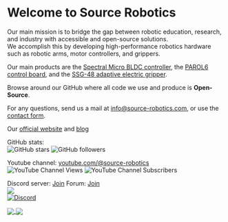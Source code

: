 # Welcome to Source Robotics

Our main mission is to bridge the gap between robotic education, research, and industry with accessible and open-source solutions.<br>
We accomplish this by developing high-performance robotics hardware such as robotic arms, motor controllers, and grippers. 

Our main products are the [Spectral Micro BLDC controller](https://source-robotics.com/products/spectral-micro-bldc-controller), the [PAROL6 control board](https://source-robotics.com/products/parol6-control-board), and the [SSG-48 adaptive electric gripper](https://source-robotics.com/products/compliant-gripper).

Browse around our GitHub where all code we use and produce is **Open-Source**.

For any questions, send us a mail at info@source-robotics.com, or use the [contact form](https://source-robotics.com/pages/contact).

 Our [official website](https://source-robotics.com/) and [blog](https://source-robotics.com/blogs/blog)
 
GitHub stats:<br>
![GitHub stars](https://img.shields.io/github/stars/PCrnjak?style=social) ![GitHub followers](https://img.shields.io/github/followers/PCrnjak?style=social)

Youtube channel: [youtube.com/@source-robotics](https://www.youtube.com/@source-robotics)<br>
![YouTube Channel Views](https://img.shields.io/youtube/channel/views/UCp3sDRwVkbm7b2M-2qwf5aQ) ![YouTube Channel Subscribers](https://img.shields.io/youtube/channel/subscribers/UCp3sDRwVkbm7b2M-2qwf5aQ)


Discord server: [Join](https://discord.gg/prjUvjmGpZ)   Forum: [Join](https://forum.source-robotics.com/)<br> 
[![](https://dcbadge.vercel.app/api/server/prjUvjmGpZ)](https://discord.gg/prjUvjmGpZ)<br>
[![Discord](https://img.shields.io/discord/1072498136284667955)](https://discord.gg/prjUvjmGpZ)

<a href="https://github.com/PCrnjak/PAROL6-Desktop-robot-arm">
  <img align="center" src="https://github-readme-stats.vercel.app/api/pin/?username=PCrnjak&repo=PAROL6-Desktop-robot-arm&theme=transparent" />
</a>
<a href="https://github.com/PCrnjak/Spectral-Micro-BLDC-controller">
  <img align="center" src="https://github-readme-stats.vercel.app/api/pin/?username=PCrnjak&repo=Spectral-Micro-BLDC-controller&theme=transparent" />
</a>

